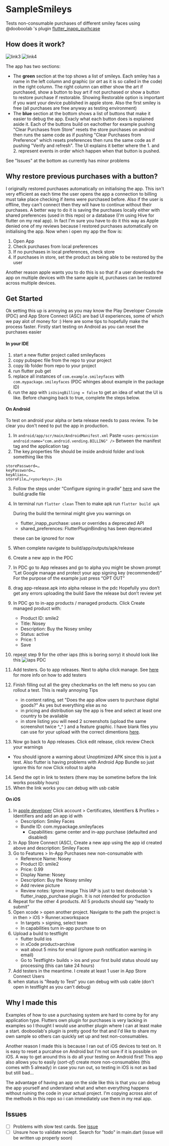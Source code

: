 # SampleSmileys
Tests non-consumable purchases of different smiley faces using @dooboolab 's plugin [flutter_inapp_purhcase](https://github.com/dooboolab/flutter_inapp_purchase)

## How does it work?

![link3](https://github.com/DevonTomatoSandwich/SampleSmileys/blob/master/readmepics/small_screenshot_android.jpg)            ![link4](https://github.com/DevonTomatoSandwich/SampleSmileys/blob/master/readmepics/small_screenshot_ios.png)

The app has two sections: 
- The **green** section at the top shows a list of smileys. Each smiley has a name in the left column and graphic (or *art* as it is so called in the code) in the right column. The right column can either show the art if purchased, show a button to buy art if not purchased or show a button to restore purchase if restorable. Showing Restorable option is important if you want your device published in apple store. Also the first smiley is free (all purchases are free anyway as testing environment)
- The **blue** section at the bottom shows a list of buttons that make it easier to debug the app. Exacly what each button does is explained aside it. Each of the buttons build on eachother for example pushing "Clear Purchases from Store" resets the store purchases on android then runs the same code as if pushing "Clear Purchases from Preference" which resets preferences then runs the same code as if pushing "Verify and refresh". The UI explains it better where the 1. and 2. represent events in order which happen when that button is pushed.

See "Issues" at the bottom as currently has minor problems

## Why restore previous purchases with a button?
I originally restored purchases automatically on initialising the app. This isn't very efficient as each time the user opens the app a connection to billing must take place checking if items were purchased before. Also if the user is offline, they can't connect then they will have to continue without their purchases. A better way to do it is saving the purchases locally either with shared preferences (used in this repo) or a database (I'm using Hive for flutter on my real app). In fact I'm sure you have to do it this way as Apple denied one of my reviews because I restored purchases automatically on initialising the app. Now when i open my app the flow is:
1. Open App 
2. Check purchases from local preferences 
3. If no purchases in local preferences, check store 
4. If purchases in store, set the product as being able to be restored by the user

Another reason apple wants you to do this is so that if a user downloads the app on multiple devices with the same apple id, purchases can be restored across multiple devices.

## Get Started

Ok setting this up is annoying as you may know the Play Developer Console (PDC) and App Store Connect (ASC) are bad UI experiences, some of which we pay alot of money for :)
Here are some tips to hopefully make the process faster. Firstly start testing on Android as you can reset the purchases easier

#### In your IDE
1. start a new flutter project called smileyfaces
1. copy pubspec file from the repo to your project
2. copy lib folder from repo to your project
3. run flutter pub get
4. replace all instances of `com.example.smileyfaces` with `com.mypackage.smileyfaces` (PDC whinges about example in the package ID)
5. run the app  with `isUsingBilling = false` to get an idea of what the UI is like. Before changing back to true, complete the steps below.

#### On Android

To test on android your alpha or beta release needs to pass review. To be clear you don't need to put the app in production.
1. In `android/app/scr/main/AndroidManifest.xml`
Paste `<uses-permission android:name="com.android.vending.BILLING" />`
Between the manifest tag and the application tag
2. The key.properties file should be inside android folder and look something like this
```
storePassword=…
keyPassword=…
keyAlias=…
storeFile…/<yourkeys>.jks
```
3. Follow the steps under “Configure signing in gradle” [here](https://flutter.dev/docs/deployment/android#configure-signing-in-gradle) and save the build.gradle file
4. In terminal run
`flutter clean`
Then to make apk run
`flutter build apk`

   During the build the terminal might give you warnings on
   -	flutter_inapp_purchase: uses or overrides a deprecated API
   -	shared_preferences: FlutterPluginBinding has been deprecated
   
   these can be ignored for now
5. When complete navigate to build/app/outputs/apk/release
6. Create a new app in the PDC
7. In PDC go to App releases and go to alpha you might be shown prompt “Let Google manage and protect your app signing key (recommended)” For the purpose of the example just press “OPT OUT”
8. drag app-release.apk into alpha release in the pdc
Hopefully you don’t get any errors uploading the build
Save the release but don’t review yet
9. In PDC go to in-app products / managed products. Click Create managed product with:
   - Product ID: smile2
   - Title: Nosey
   - Description: Buy the Nosey smiley
   - Status: active
   - Price: 1
   - Save
10. repeat step 9 for the other iaps (this is boring sorry) it should look like this
![iaps PDC](https://github.com/DevonTomatoSandwich/SampleSmileys/blob/master/readmepics/play_store_iap.png)
11. Add testers. Go to app releases. Next to alpha click manage.
See [here](https://support.google.com/googleplay/android-developer/answer/3131213) for more info on how to add testers
12. Finish filling out all the grey checkmarks on the left menu so you can rollout a test.
   This is really annoying
   Tips
    -	in content rating, set "Does the app allow users to purchase digital goods?" As yes but everything else as no
    -	in pricing and distribution say the app is free and select at least one country to be available
    -	in store listing you will need 2 screenshots (upload the same screenshot twice ^\_^ ) and a feature graphic. I have blank files you can use for your upload with the correct dimentions [here](https://github.com/DevonTomatoSandwich/SampleSmileys/tree/master/screenshots).
13. Now go back to App releases. Click edit release, click review
Check your warnings
-	You should ignore a warning about Unoptimized APK since this is just a test. Also flutter is having problems with Android App Bundle so just ignore this for now
Click rollout to alpha 
14. Send the opt in link to testers (there may be sometime before the link works possibly hours)
15. When the link works you can debug with usb cable

#### On iOS
1. In [apple developer](https://developer.apple.com) Click account > Certificates, Identifiers & Profiles > Identifiers
and add an app id with
   - Description: Smiley Faces
   - Bundle ID: com.mypackage.smileyfaces
	 - Capabilities: game center and in-app purchase (defaulted and disabled)
2. In App Store Connect (ASC), Create a new app using the app id created above and description: Smiley Faces
3. Go to Features > In-App Purchases new non-consumable with
	 - Reference Name: Nosey
   - Product ID: smile2
   - Price: 0.99
   - Display Name: Nosey
   - Description: Buy the Nosey smiley
   - Add review picture
   - Review notes: Ignore image
   This IAP is just to test dooboolab 's flutter_inapp_purchase plugin.
   It is not intended for production
4. Repeat for the other 4 products. All 5 products should say “ready to submit”
5. Open xcode > open another project. Navigate to the path the project is in then > iOS > Runner.xcworkspace
	 - In targets > signing, select team
   - In capabilities turn in-app purchase to on
6. Upload a build to testflight
   - flutter build ios
   - in xCode product>archive
   - wait about 5 mins for email (ignore push notification warning in email)
   - Go to Testflight> builds > ios and your first build status should say processing (this can take 24 hours)
7. Add testers in the meantime. I create at least 1 user in App Store Connect Users
8. when status is "Ready to Test" you can debug with usb cable (don't open in testflight as you can't debug)


## Why I made this
Examples of how to use a purchasing system are hard to come by for any application type. Flutters own plugin for purchases is very lacking in examples so I thought I would use another plugin where I can at least make a start. dooboolab's plugin is pretty good for that and I'd like to share my own sample so others can quickly set up and test non-consumables.

Another reason I made this is because I ran out of iOS devices to test on. It is easy to reset a purcahse on Android but I'm not sure if it is possible on iOS. A way to get around this is do all your testing on Android first! This app also allows you to easily (*sort-of*) create more non-consumables (this comes with 5 already) in case you run out, so testing in iOS is not as bad but still bad...

The advantage of having an app on the side like this is that you can debug the app yourself and understand what and when everything happens without ruining the code in your actual project. I'm copying across alot of the methods in this repo so i can immediately use them in my real app.

## Issues
- [ ] Problems with slow test cards.  See [issue](https://github.com/DevonTomatoSandwich/SampleSmileys/issues/1)
- [ ] Unsure how to validate reciept. Search for "todo" in main.dart (issue will be written up properly soon)
